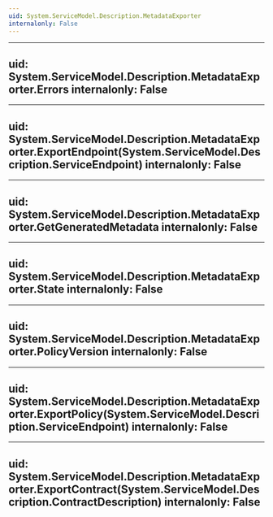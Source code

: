```yaml
---
uid: System.ServiceModel.Description.MetadataExporter
internalonly: False
---
```


---
uid: System.ServiceModel.Description.MetadataExporter.Errors
internalonly: False
---

---
uid: System.ServiceModel.Description.MetadataExporter.ExportEndpoint(System.ServiceModel.Description.ServiceEndpoint)
internalonly: False
---

---
uid: System.ServiceModel.Description.MetadataExporter.GetGeneratedMetadata
internalonly: False
---

---
uid: System.ServiceModel.Description.MetadataExporter.State
internalonly: False
---

---
uid: System.ServiceModel.Description.MetadataExporter.PolicyVersion
internalonly: False
---

---
uid: System.ServiceModel.Description.MetadataExporter.ExportPolicy(System.ServiceModel.Description.ServiceEndpoint)
internalonly: False
---

---
uid: System.ServiceModel.Description.MetadataExporter.ExportContract(System.ServiceModel.Description.ContractDescription)
internalonly: False
---

